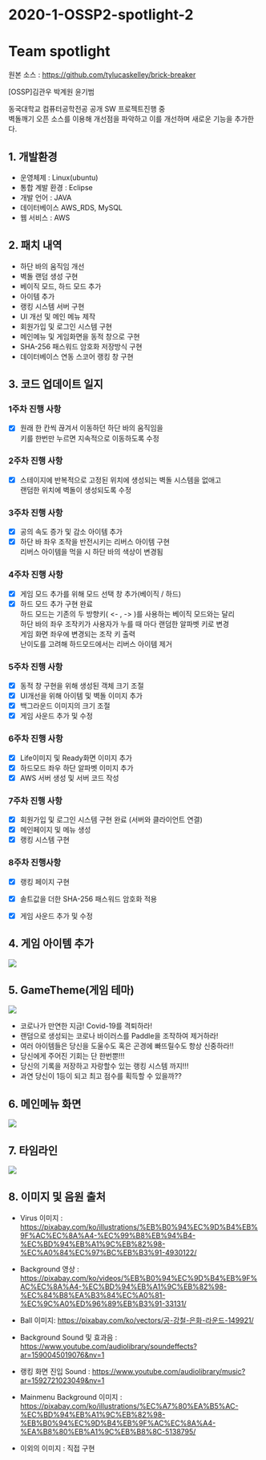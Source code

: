 # 2020-1-OSSP2-spotlight-2
# Team spotlight

원본 소스 : https://github.com/tylucaskelley/brick-breaker

[OSSP]김관우 박계원 윤기범

동국대학교 컴퓨터공학전공 공개 SW 프로젝트진행 중  
벽돌깨기 오픈 소스를 이용해 개선점을 파악하고 이를 개선하며 새로운 기능을 추가한다.  

## 1. 개발환경

 - 운영체제 : Linux(ubuntu)  
 - 통합 계발 환경 : Eclipse  
 - 개발 언어 : JAVA  
 - 데이터베이스 AWS_RDS, MySQL  
 - 웹 서비스 : AWS

## 2. 패치 내역

 - 하단 바의 움직임 개선  
 - 벽돌 랜덤 생성 구현  
 - 베이직 모드, 하드 모드 추가  
 - 아이템 추가  
 - 랭킹 시스템 서버 구현  
 - UI 개선 및 메인 메뉴 제작
 - 회원가입 및 로그인 시스템 구현
 - 메인메뉴 및 게임화면을 동적 창으로 구현
 - SHA-256 패스워드 암호화 저장방식 구현
 - 데이터베이스 연동 스코어 랭킹 창 구현

## 3. 코드 업데이트 일지

### 1주차 진행 사항  
 - [X] 원래 한 칸씩 끊겨서 이동하던 하단 바의 움직임을   
   키를 한번만 누르면 지속적으로 이동하도록 수정   
### 2주차 진행 사항  
 - [X] 스테이지에 반복적으로 고정된 위치에 생성되는 벽돌 시스템을 없애고  
   랜덤한 위치에 벽돌이 생성되도록 수정  
### 3주차 진행 사항   
 - [X] 공의 속도 증가 및 감소 아이템 추가  
 - [X] 하단 바 좌우 조작을 반전시키는 리버스 아이템 구현  
   리버스 아이템을 먹을 시 하단 바의 색상이 변경됨  
### 4주차 진행 사항  
 - [X] 게임 모드 추가를 위해 모드 선택 창 추가(베이직 / 하드)  
 - [X] 하드 모드 추가 구현 완료  
  하드 모드는 기존의 두 방향키( <- , -> )를 사용하는 베이직 모드와는 달리    
  하단 바의 좌우 조작키가 사용자가 누를 때 마다 랜덤한 알파벳 키로 변경  
  게임 화면 좌우에 변경되는 조작 키 출력  
  난이도를 고려해 하드모드에서는 리버스 아이템 제거    

### 5주차 진행 사항
 - [X] 동적 창 구현을 위해 생성된 객체 크기 조절
 - [X] UI개선을 위해 아이템 및 벽돌 이미지 추가
 - [X] 백그라운드 이미지의 크기 조절
 - [X] 게임 사운드 추가 및 수정

### 6주차 진행 사항
 - [X] Life이미지 및 Ready화면 이미지 추가
 - [X] 하드모드 좌우 하단 알파벳 이미지 추가
 - [X] AWS 서버 생성 및 서버 코드 작성

### 7주차 진행 사항
 - [X] 회원가입 및 로그인 시스템 구현 완료
       (서버와 클라이언트 연결)
 - [X] 메인페이지 및 메뉴 생성
 - [X] 랭킹 시스템 구현

### 8주차 진행사항
 - [X] 랭킹 페이지 구현
 - [X] 솔트값을 더한 SHA-256 패스워드 암호화 적용
 - [X] 게임 사운드 추가 및 수정


## 4. 게임 아이템 추가
<img src = "res/item.png">

## 5. GameTheme(게임 테마)
<img src="res/thumbnail1.png">

- 코로나가 만연한 지금! Covid-19를 격퇴하라!
- 랜덤으로 생성되는 코로나 바이러스를 Paddle을 조작하여 제거하라!
- 여러 아이템들은 당신을 도울수도 혹은 곤경에 빠뜨릴수도 항상 신중하라!!
- 당신에게 주어진 기회는 단 한번뿐!!!
- 당신의 기록을 저장하고 자랑할수 있는 랭킹 시스템 까지!!!
- 과연 당신이 1등이 되고 최고 점수를 획득할 수 있을까??

## 6. 메인메뉴 화면
<img src="MainPageThumbnail.png">

## 7. 타임라인
<img src="res/timeline.png">

## 8. 이미지 및 음원 출처
- Virus 이미지 : https://pixabay.com/ko/illustrations/%EB%B0%94%EC%9D%B4%EB%9F%AC%EC%8A%A4-%EC%99%B8%EB%94%B4-%EC%BD%94%EB%A1%9C%EB%82%98-%EC%A0%84%EC%97%BC%EB%B3%91-4930122/

- Background 영상 : https://pixabay.com/ko/videos/%EB%B0%94%EC%9D%B4%EB%9F%AC%EC%8A%A4-%EC%BD%94%EB%A1%9C%EB%82%98-%EC%84%B8%EA%B3%84%EC%A0%81-%EC%9C%A0%ED%96%89%EB%B3%91-33131/

- Ball 이미지: https://pixabay.com/ko/vectors/공-강철-은화-라운드-149921/

- Background Sound 및 효과음 : https://www.youtube.com/audiolibrary/soundeffects?ar=1590045019076&nv=1

- 랭킹 화면 진입 Sound : https://www.youtube.com/audiolibrary/music?ar=1592721023049&nv=1

- Mainmenu Background 이미지 : https://pixabay.com/ko/illustrations/%EC%A7%80%EA%B5%AC-%EC%BD%94%EB%A1%9C%EB%82%98-%EB%B0%94%EC%9D%B4%EB%9F%AC%EC%8A%A4-%EA%B8%80%EB%A1%9C%EB%B8%8C-5138795/

- 이외의 이미지 : 직접 구현
